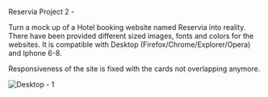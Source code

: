 Reservia Project 2 - 

Turn a mock up of a Hotel booking website named Reservia into reality. There have been provided different sized images, fonts and colors for the websites. 
It is compatible with Desktop (Firefox/Chrome/Explorer/Opera) and Iphone 6-8.

Responsiveness of the site is fixed with the cards not overlapping anymore.


![Desktop - 1](https://user-images.githubusercontent.com/82090477/116884310-82e56480-ac1e-11eb-8c0d-8c3c6df311e6.png)


